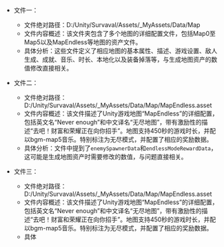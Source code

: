 * 文件一：
    * 文件绝对路径：D:/Unity/Survaval/Assets/_MyAssets/Data/Map
    * 文件内容概述：该文件夹包含了多个地图的详细配置文件，包括Map0至Map5以及MapEndless等地图的资产文件。
    * 具体分析：这些文件定义了相应地图的基本属性、描述、游戏设置、敌人生成、成就、音乐、时长、本地化以及装备掉落等，与生成地图资产的数值修改直接相关。

* 文件二：
    * 文件绝对路径：D:/Unity/Survaval/Assets/_MyAssets/Data/Map/MapEndless.asset
    * 文件内容概述：该文件描述了Unity游戏地图“MapEndless”的详细配置，包括英文名“Never enough”和中文译名“无尽地图”，带有激励性的描述“去吧！财富和荣耀正在向你招手”。地图支持450秒的游戏时长，并配以bgm-map5音乐。特别标注为无尽模式，并配置了相应的奖励数据。
    * 具体分析：文件中提到了`enemySpawnerData`和`endlessModeRewardData`，这可能是生成地图资产时需要修改的数值，与问题直接相关。

* 文件三：
    * 文件绝对路径：D:/Unity/Survaval/Assets/_MyAssets/Data/Map/MapEndless.asset
    * 文件内容概述：该文件描述了Unity游戏地图“MapEndless”的详细配置，包括英文名“Never enough”和中文译名“无尽地图”，带有激励性的描述“去吧！财富和荣耀正在向你招手”。地图支持450秒的游戏时长，并配以bgm-map5音乐。特别标注为无尽模式，并配置了相应的奖励数据。
    * 具体